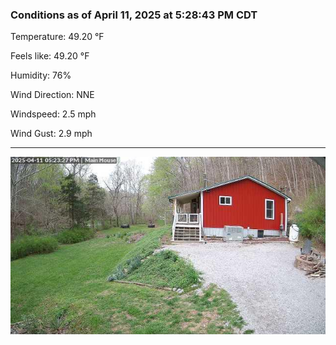 ### Conditions as of April 11, 2025 at 5:28:43 PM CDT 

Temperature: 49.20 &deg;F

Feels like: 49.20 &deg;F

Humidity: 76%

Wind Direction: NNE

Windspeed: 2.5 mph

Wind Gust: 2.9 mph

---

<img src="./images/latest.jpeg"/>

